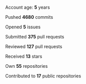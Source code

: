 Account age: **5** years

Pushed **4680** commits

Opened **5** issues

Submitted **375** pull requests

Reviewed **127** pull requests

Received **13** stars

Own **55** repositories

Contributed to **17** public repositories

